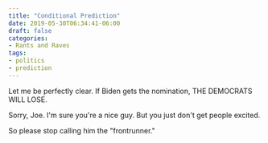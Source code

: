 ```yaml
---
title: "Conditional Prediction"
date: 2019-05-30T06:34:41-06:00
draft: false
categories:
- Rants and Raves
tags:
- politics
- prediction
---
```


Let me be perfectly clear. If Biden gets the nomination, THE DEMOCRATS WILL LOSE.

Sorry, Joe. I'm sure you're a nice guy. But you just don't get people excited.

So please stop calling him the "frontrunner."